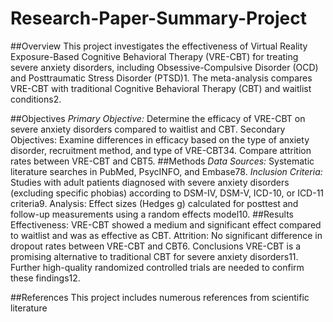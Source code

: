 # Research-Paper-Summary-Project
##Overview
This project investigates the effectiveness of Virtual Reality Exposure-Based Cognitive Behavioral Therapy (VRE-CBT) for treating severe anxiety disorders, including Obsessive-Compulsive Disorder (OCD) and Posttraumatic Stress Disorder (PTSD)1. The meta-analysis compares VRE-CBT with traditional Cognitive Behavioral Therapy (CBT) and waitlist conditions2.

##Objectives
_Primary Objective:_ Determine the efficacy of VRE-CBT on severe anxiety disorders compared to waitlist and CBT.
Secondary Objectives: Examine differences in efficacy based on the type of anxiety disorder, recruitment method, and type of VRE-CBT34. Compare attrition rates between VRE-CBT and CBT5.
##Methods
_Data Sources:_ Systematic literature searches in PubMed, PsycINFO, and Embase78.
_Inclusion Criteria:_ Studies with adult patients diagnosed with severe anxiety disorders (excluding specific phobias) according to DSM-IV, DSM-V, ICD-10, or ICD-11 criteria9.
Analysis: Effect sizes (Hedges g) calculated for posttest and follow-up measurements using a random effects model10.
##Results
Effectiveness: VRE-CBT showed a medium and significant effect compared to waitlist and was as effective as CBT.
Attrition: No significant difference in dropout rates between VRE-CBT and CBT6.
Conclusions
VRE-CBT is a promising alternative to traditional CBT for severe anxiety disorders11. Further high-quality randomized controlled trials are needed to confirm these findings12.

##References
This project includes numerous references from scientific literature
